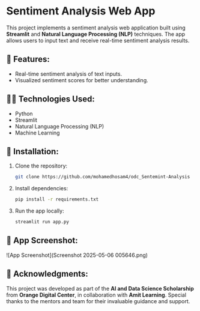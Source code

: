 
# Sentiment Analysis Web App

This project implements a sentiment analysis web application built using **Streamlit** and **Natural Language Processing (NLP)** techniques. The app allows users to input text and receive real-time sentiment analysis results.

## 🌟 Features:
- Real-time sentiment analysis of text inputs.
- Visualized sentiment scores for better understanding.

## 🧑‍💻 Technologies Used:
- Python
- Streamlit
- Natural Language Processing (NLP)
- Machine Learning

## 🔧 Installation:
1. Clone the repository:
    ```bash
    git clone https://github.com/mohamedhosam4/odc_Sentemint-Analysis
    ```
2. Install dependencies:
    ```bash
    pip install -r requirements.txt
    ```
3. Run the app locally:
    ```bash
    streamlit run app.py
    ```

## 📸 App Screenshot:
![App Screenshot](Screenshot 2025-05-06 005646.png)


## 📝 Acknowledgments:
This project was developed as part of the **AI and Data Science Scholarship** from **Orange Digital Center**, in collaboration with **Amit Learning**. Special thanks to the mentors and team for their invaluable guidance and support.
